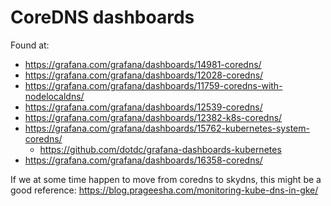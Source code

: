 # CoreDNS dashboards 

Found at:
- https://grafana.com/grafana/dashboards/14981-coredns/
- https://grafana.com/grafana/dashboards/12028-coredns/
- https://grafana.com/grafana/dashboards/11759-coredns-with-nodelocaldns/
- https://grafana.com/grafana/dashboards/12539-coredns/
- https://grafana.com/grafana/dashboards/12382-k8s-coredns/
- https://grafana.com/grafana/dashboards/15762-kubernetes-system-coredns/
  - https://github.com/dotdc/grafana-dashboards-kubernetes
- https://grafana.com/grafana/dashboards/16358-coredns/ 

If we at some time happen to move from coredns to skydns, this
might be a good reference: https://blog.prageesha.com/monitoring-kube-dns-in-gke/
